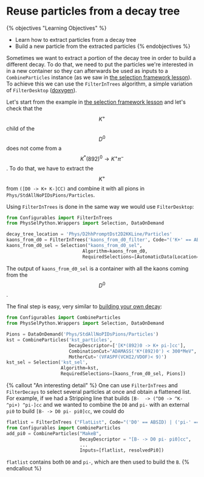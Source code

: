 # Reuse particles from a decay tree

{% objectives "Learning Objectives" %}
* Learn how to extract particles from a decay tree
* Build a new particle from the extracted particles
{% endobjectives %}

Sometimes we want to extract a portion of the decay tree in order to build a different decay.
To do that, we need to put the particles we're interested in in a new container so they can afterwards be used as inputs to a `CombineParticles` instance (as we saw in [the selection framework lesson](/second-analysis-steps/building-decays-part-0.md)).
To achieve this we can use the `FilterInTrees` algorithm, a simple variation of `FilterDesktop` ([doxygen](https://lhcb-release-area.web.cern.ch/LHCb-release-area/DOC/hlt/latest_doxygen/de/d8e/class_filter_in_trees.html)).

Let's start from the example in [the selection framework lesson](/second-analysis-steps/building-decays-part0.md) and let's check that the $$K^+$$ child of the $$D^0$$ does not come from a $$K^{*}(892)^{0} \to K^{+}\pi^{-}$$.
To do that, we have to extract the $$K^+$$ from `([D0 -> K+ K-]CC)` and combine it with all pions in `Phys/StdAllNoPIDsPions/Particles`.

Using `FilterInTrees` is done in the same way we would use `FilterDesktop`:

```python
from Configurables import FilterInTrees
from PhysSelPython.Wrappers import Selection, DataOnDemand

decay_tree_location = 'Phys/D2hhPromptDst2D2KKLine/Particles'
kaons_from_d0 = FilterInTrees('kaons_from_d0_filter', Code="('K+' == ABSID)")
kaons_from_d0_sel = Selection("kaons_from_d0_sel",
                            Algorithm=kaons_from_d0,
                            RequiredSelections=[AutomaticData(Location=decay_tree_location)])
```

The output of `kaons_from_d0_sel` is a container with all the kaons coming from the $$D^0$$.

The final step is easy, very similar to [building your own decay](/second-analysis-steps/building-decays-part0.md):

```python
from Configurables import CombineParticles
from PhysSelPython.Wrappers import Selection, DataOnDemand

Pions = DataOnDemand('Phys/StdAllNoPIDsPions/Particles')
kst = CombineParticles('kst_particles',
                       DecayDescriptor=['[K*(892)0 -> K+ pi-]cc'],
                       CombinationCut="ADAMASS('K*(892)0') < 300*MeV",
                       MotherCut='(VFASPF(VCHI2/VDOF)< 9)')
kst_sel = Selection('kst_sel',
                    Algorithm=kst,
                    RequiredSelections=[kaons_from_d0_sel, Pions])
```


{% callout "An interesting detail" %}
One can use `FilterInTrees` and `FilterDecays` to select several particles at
once and obtain a flattened list.
For example, if we had a Stripping line that builds `[B-  -> (^D0 -> ^K- ^pi+) ^pi-]cc` and we wanted to combine the `D0` and `pi-` with an external `pi0` to build `[B- -> D0 pi- pi0]cc`, we could do
```python
flatlist = FilterInTrees ("FlatList", Code="('D0' == ABSID) | ('pi-' == ABSID)")
from Configurables import CombineParticles
add_pi0 = CombineParticles("MakeB",
                           DecayDescriptor = "[B- -> D0 pi- pi0]cc",
                           ...
                           Inputs=[flatlist, resolvedPi0])
```
`flatlist` contains both `D0` and `pi-`, which are then used to build the `B`.
{% endcallout %}
